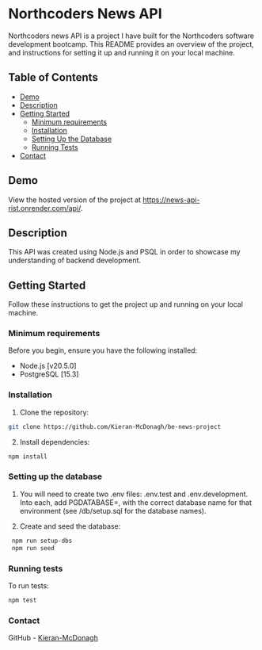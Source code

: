 # Northcoders News API

Northcoders news API is a project I have built for the Northcoders software development bootcamp. This README provides an overview of the project, and instructions for setting it up and running it on your local machine.

## Table of Contents

- [Demo](#demo)
- [Description](#description)
- [Getting Started](#getting-started)
  - [Minimum requirements](#minimum-requirements)
  - [Installation](#installation)
  - [Setting Up the Database](#setting-up-the-database)
  - [Running Tests](#running-tests)
- [Contact](#contact)

## Demo

View the hosted version of the project at https://news-api-rist.onrender.com/api/.

## Description

This API was created using Node.js and PSQL in order to showcase my understanding of backend development.

## Getting Started

Follow these instructions to get the project up and running on your local machine.

### Minimum requirements

Before you begin, ensure you have the following installed:

- Node.js [v20.5.0]
- PostgreSQL [15.3]

### Installation

1. Clone the repository:

```bash
git clone https://github.com/Kieran-McDonagh/be-news-project
```

2. Install dependencies:

```bash
npm install
```

### Setting up the database

1. You will need to create two .env files: .env.test and .env.development. Into each, add PGDATABASE=, with the correct database name for that environment (see /db/setup.sql for the database names).

2. Create and seed the database:

```bash
 npm run setup-dbs
 npm run seed
```

### Running tests

To run tests:

```bash
npm test
```

### Contact

GitHub - [Kieran-McDonagh](https://github.com/Kieran-McDonagh)
